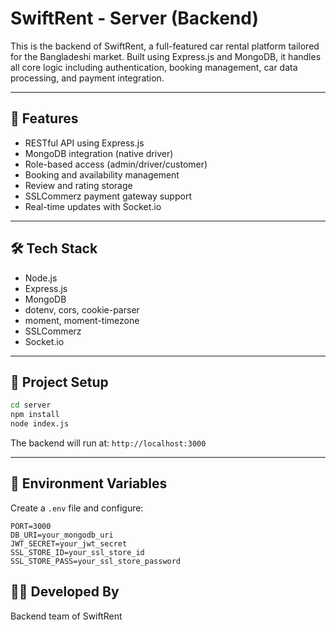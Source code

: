 # SwiftRent - Server (Backend)

This is the backend of SwiftRent, a full-featured car rental platform tailored for the Bangladeshi market. Built using Express.js and MongoDB, it handles all core logic including authentication, booking management, car data processing, and payment integration.

---

## 🚀 Features

* RESTful API using Express.js
* MongoDB integration (native driver)
* Role-based access (admin/driver/customer)
* Booking and availability management
* Review and rating storage
* SSLCommerz payment gateway support
* Real-time updates with Socket.io

---

## 🛠️ Tech Stack

* Node.js
* Express.js
* MongoDB
* dotenv, cors, cookie-parser
* moment, moment-timezone
* SSLCommerz
* Socket.io

---

## 📂 Project Setup

```bash
cd server
npm install
node index.js
```

The backend will run at: `http://localhost:3000`

---

## 🔗 Environment Variables

Create a `.env` file and configure:

```env
PORT=3000
DB_URI=your_mongodb_uri
JWT_SECRET=your_jwt_secret
SSL_STORE_ID=your_ssl_store_id
SSL_STORE_PASS=your_ssl_store_password
```

## 👨‍💻 Developed By

Backend team of SwiftRent

